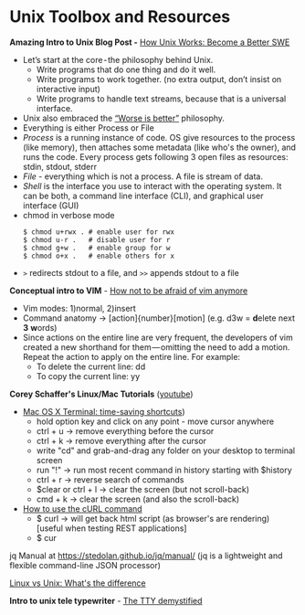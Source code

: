 # Unix Toolbox and Resources

**Amazing Intro to Unix Blog Post -** [How Unix Works: Become a Better SWE](https://neilkakkar.com/unix.html)
  - Let’s start at the core - the philosophy behind Unix.
     - Write programs that do one thing and do it well.
     - Write programs to work together. (no extra output, don’t insist on interactive input)
     - Write programs to handle text streams, because that is a universal interface.
 - Unix also embraced the [“Worse is better”](https://blog.codinghorror.com/worse-is-better/) philosophy.
 - Everything is either Process or File
 - *Process* is a running instance of code. OS give resources to the process (like memory), then attaches some metadata (like who's the owner), and runs the code. Every process gets following 3 open files as resources: stdin, stdout, stderr
 - *File* - everything which is not a process. A file is stream of data.
 - *Shell* is the interface you use to interact with the operating system. It can be both, a command line interface (CLI), and graphical user interface (GUI)
 - chmod in verbose mode
    ```
    $ chmod u+rwx . # enable user for rwx
    $ chmod u-r .   # disable user for r
    $ chmod g+w .   # enable group for w
    $ chmod o+x .   # enable others for x
    ```
  - `>` redirects stdout to a file, and `>>` appends stdout to a file
  
**Conceptual intro to VIM** - [How not to be afraid of vim anymore](https://neilkakkar.com/How-not-to-be-afraid-of-Vim-anymore.html)
  - Vim modes: 1)normal, 2)insert
  - Command anatomy -> [action]{number}[motion] (e.g. d3w = **d**elete next **3** **w**ords)
  - Since actions on the entire line are very frequent, the developers of vim created a new shorthand for them — omitting the need to add a motion. Repeat the action to apply on the entire line. For example:
    - To delete the current line: dd
    - To copy the current line: yy



**Corey Schaffer's Linux/Mac Tutorials** ([youtube](https://www.youtube.com/watch?v=j6vKLJxAKfw&list=PL-osiE80TeTvGhHkpvfmKWOiIPF8UVy6c))
 - [Mac OS X Terminal: time-saving shortcuts](https://www.youtube.com/watch?v=TXzrk3b9sKM&list=PL-osiE80TeTvGhHkpvfmKWOiIPF8UVy6c&index=11))
    - hold option key and click on any point  - move cursor anywhere
    - ctrl + u   -> remove everything before the cursor
    - ctrl + k   -> remove everything after the cursor
    - write "cd" and grab-and-drag any folder on your desktop to terminal screen
    - run "!<text>"  -> run most recent command in history starting with $history
    - ctrl + r -> reverse search of commands
    - $clear or ctrl + l  ->  clear the screen (but not scroll-back)
    - cmd + k  -> clear the screen (and also the scroll-back)
 - [How to use the cURL command](https://www.youtube.com/watch?v=WxUVU0b95Oc&list=PL-osiE80TeTvGhHkpvfmKWOiIPF8UVy6c&index=5)
    - $ curl <URL>   -> will get back html script (as browser's are rendering)
    [useful when testing REST applications]
    - $ cur
    
jq Manual at https://stedolan.github.io/jq/manual/ (jq is a lightweight and flexible command-line JSON processor)
    
[Linux vs Unix: What's the difference](https://opensource.com/article/18/5/differences-between-linux-and-unix)

**Intro to unix tele typewriter** - [The TTY demystified](http://www.linusakesson.net/programming/tty/index.php)

